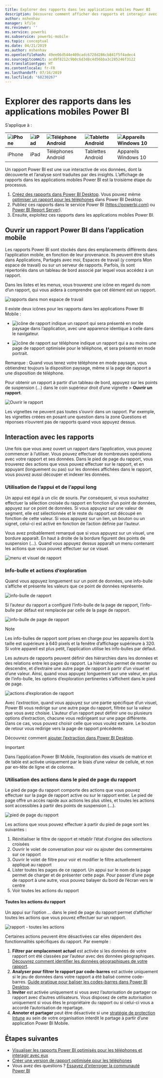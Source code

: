 ```yaml
---
title: Explorer des rapports dans les applications mobiles Power BI
description: Découvrez comment afficher des rapports et interagir avec eux dans les applications mobiles Power BI sur votre téléphone ou tablette. Vous créez des rapports dans le service Power BI ou Power BI Desktop, puis interagissez avec ces rapports dans les applications mobiles.
author: mshenhav
manager: kfile
ms.reviewer: ''
ms.service: powerbi
ms.subservice: powerbi-mobile
ms.topic: conceptual
ms.date: 04/21/2019
ms.author: mshenhav
ms.openlocfilehash: 49ee06d544e409cadc6728d286cb841f5f4adec4
ms.sourcegitcommit: acd9f8212c9b0c6d3d8c4d56bba3c285246f3122
ms.translationtype: HT
ms.contentlocale: fr-FR
ms.lasthandoff: 07/16/2019
ms.locfileid: "68230267"
---
```

# <a name="explore-reports-in-the-power-bi-mobile-apps"></a>Explorer des rapports dans les applications mobiles Power BI
S’applique à :

| ![iPhone](././media/mobile-reports-in-the-mobile-apps/ios-logo-40-px.png) | ![iPad](././media/mobile-reports-in-the-mobile-apps/ios-logo-40-px.png) | ![Téléphone Android](././media/mobile-reports-in-the-mobile-apps/android-logo-40-px.png) | ![Tablette Android](././media/mobile-reports-in-the-mobile-apps/android-logo-40-px.png) | ![Appareils Windows 10](./media/mobile-reports-in-the-mobile-apps/win-10-logo-40-px.png) |
|:--- |:--- |:--- |:--- |:--- |
| iPhone |iPad |Téléphones Android |Tablettes Android |Appareils Windows 10 |

Un rapport Power BI est une vue interactive de vos données, dont la découverte et l’analyse sont traduites par des insights. L’affichage de rapports dans les applications mobiles Power BI est la troisième étape du processus.

1. [Créez des rapports dans Power BI Desktop](../../desktop-report-view.md). Vous pouvez même [optimiser un rapport pour les téléphones](mobile-apps-view-phone-report.md) dans Power BI Desktop. 
2. Publiez ces rapports dans le service Power BI [ (https://powerbi.com)](https://powerbi.com) ou [Power BI Report Server](../../report-server/get-started.md)).  
3. Ensuite, exploitez ces rapports dans les applications mobiles Power BI.

## <a name="open-a-power-bi-report-in-the-mobile-app"></a>Ouvrir un rapport Power BI dans l’application mobile
Les rapports Power BI sont stockés dans des emplacements différents dans l’application mobile, en fonction de leur provenance. Ils peuvent être situés dans Applications, Partagés avec moi, Espaces de travail (y compris Mon espace de travail) ou sur un serveur de rapports. Parfois, ils sont répertoriés dans un tableau de bord associé par lequel vous accédez à un rapport.

Dans les listes et les menus, vous trouverez une icône en regard du nom d’un rapport, qui vous aidera à comprendre que cet élément est un rapport. 

![rapports dans mon espace de travail](./media/mobile-reports-in-the-mobile-apps/reports-my-workspace.png) 

Il existe deux icônes pour les rapports dans les applications Power BI Mobile :

* ![icône de rapport](./media/mobile-reports-in-the-mobile-apps/report-default-icon.png) indique un rapport qui sera présenté en mode paysage dans l’application, avec une apparence identique à celle dans le navigateur.

* ![icône de rapport sur téléphone](./media/mobile-reports-in-the-mobile-apps/report-phone-icon.png) indique un rapport qui a au moins une page de rapport optimisée pour le téléphone, et sera présenté en mode portrait. 

Remarque : Quand vous tenez votre téléphone en mode paysage, vous obtiendrez toujours la disposition paysage, même si la page de rapport a une disposition de téléphone. 

Pour obtenir un rapport à partir d’un tableau de bord, appuyez sur les points de suspension (...) dans le coin supérieur droit d’une vignette > **Ouvrir un rapport**.
  
  ![Ouvrir le rapport](./media/mobile-reports-in-the-mobile-apps/power-bi-android-open-report-tile.png)
  
  Les vignettes ne peuvent pas toutes s’ouvrir dans un rapport. Par exemple, les vignettes créées en posant une question dans la zone Questions et réponses n’ouvrent pas de rapports quand vous appuyez dessus. 
  
## <a name="interacting-with-reports"></a>Interaction avec les rapports
Une fois que vous avez ouvert un rapport dans l’application, vous pouvez commencer à l’utiliser. Vous pouvez effectuer de nombreuses opérations avec votre rapport et ses données. Dans le pied de page du rapport, vous trouverez des actions que vous pouvez effectuer sur le rapport, et en appuyant (longuement ou pas) sur les données affichées dans le rapport, vous pouvez aussi découper et indexer les données.

### <a name="using-tap-and-long-tap"></a>Utilisation de l’appui et de l’appui long
Un appui est égal à un clic de souris. Par conséquent, si vous souhaitez effectuer la sélection croisée du rapport en fonction d’un point de données, appuyez sur ce point de données.
Si vous appuyez sur une valeur de segment, elle est sélectionnée et le reste du rapport est découpé en fonction de cette valeur. Si vous appuyez sur un lien, un bouton ou un signet, celui-ci est activé en fonction de l’action définie par l’auteur.

Vous avez probablement remarqué que si vous appuyez sur un visuel, une bordure apparaît. En haut à droite de la bordure figurent des points de suspension (...). Quand vous appuyez dessus apparaît un menu contenant les actions que vous pouvez effectuer sur ce visuel.

![menu et visuel de rapport](./media/mobile-reports-in-the-mobile-apps/report-visual-menu.png)

### <a name="tooltip-and-drill-actions"></a>Info-bulle et actions d’exploration

Quand vous appuyez longuement sur un point de données, une info-bulle s’affiche et présente les valeurs que ce point de données représente. 

![info-bulle de rapport](./media/mobile-reports-in-the-mobile-apps/report-tooltip.png)

Si l’auteur du rapport a configuré l’info-bulle de la page de rapport, l’info-bulle par défaut est remplacée par celle de la page de rapport.

![info-bulle de page de rapport](./media/mobile-reports-in-the-mobile-apps/report-page-tooltip.png)

> [!NOTE]
> Les info-bulles de rapport sont prises en charge pour les appareils dont la taille est supérieure à 640 pixels et la fenêtre d’affichage supérieure à 320. Si votre appareil est plus petit, l’application utilise les info-bulles par défaut.

Les auteurs de rapports peuvent définir des hiérarchies dans les données et des relations entre les pages du rapport. La hiérarchie permet de monter ou descendre, et d’extraire une autre page de rapport à partir d’un visuel et d’une valeur. Ainsi, quand vous appuyez longuement sur une valeur, en plus de l’info-bulle, les options d’exploration pertinentes s’affichent dans le pied de page. 

![actions d’exploration de rapport](./media/mobile-reports-in-the-mobile-apps/report-drill-actions.png)

Avec *l’extraction*, quand vous appuyez sur une partie spécifique d’un visuel, Power BI vous redirige sur une autre page du rapport, filtrée sur la valeur que vous avez choisie.  L’auteur d’un rapport peut définir une ou plusieurs options d’extraction, chacune vous redirigeant sur une page différente. Dans ce cas, vous pouvez choisir celle que vous voulez extraire. Le bouton de retour vous redirige vers la page de rapport précédente.

Découvrez comment [ajouter l’extraction dans Power BI Desktop](../../desktop-drillthrough.md).
   
   > [!IMPORTANT]
   > Dans l’application Power BI Mobile, l’exploration des visuels de matrice et de table est activée uniquement par le biais d’une valeur de cellule, et non par en-tête de ligne et de colonne.
   
   
   
### <a name="using-the-actions-in-the-report-footer"></a>Utilisation des actions dans le pied de page du rapport
Le pied de page du rapport comporte des actions que vous pouvez effectuer sur la page de rapport active ou sur le rapport entier. Le pied de page offre un accès rapide aux actions les plus utiles, et toutes les actions sont accessibles à partir des points de suspension (...).

![pied de page du rapport](./media/mobile-reports-in-the-mobile-apps/report-footer.png)

Les actions que vous pouvez effectuer à partir du pied de page sont les suivantes :
1) Réinitialiser le filtre de rapport et rétablir l’état d’origine des sélections croisées
2) Ouvrir le volet de conversation pour voir ou ajouter des commentaires sur ce rapport
3) Ouvrir le volet de filtre pour voir et modifier le filtre actuellement appliqué au rapport
4) Lister toutes les pages de ce rapport. Un appui sur le nom de la page permet de charger et de présenter cette page.
Pour passer d’une page de rapport à une autre, vous pouvez balayer du bord de l’écran vers le centre
5) Voir toutes les actions du rapport

#### <a name="all-report-actions"></a>Toutes les actions du rapport
Un appui sur l’option ... dans le pied de page du rapport permet d’afficher toutes les actions que vous pouvez effectuer sur un rapport. 

![rapport - toutes les actions](./media/mobile-reports-in-the-mobile-apps/report-all-actions.png)

Certaines actions peuvent être désactivées car elles dépendent des fonctionnalités spécifiques du rapport.
Par exemple :
1) **Filtrer par emplacement actuel** est activée si les données de votre rapport ont été classées par l’auteur avec des données géographiques. [Découvrez comment identifier les données géographiques de votre rapport](https://docs.microsoft.com/power-bi/desktop-mobile-geofiltering).
2) **Analyser pour filtrer le rapport par code-barres** est activée uniquement si le jeu de données dans votre rapport a été balisé comme code-barres. [Guide pratique pour baliser les codes-barres dans Power BI Desktop](https://docs.microsoft.com/power-bi/desktop-mobile-barcodes). 
3) **Inviter** est activée uniquement si vous avez l’autorisation de partager ce rapport avec d’autres utilisateurs. Vous disposez de cette autorisation uniquement si vous êtes le propriétaire du rapport ou si celui-ci vous a accordé l’autorisation de repartage.
4) **Annoter et partager** peut être désactivée si une [stratégie de protection Intune](https://docs.microsoft.com/intune/app-protection-policies) au sein de votre organisation interdit le partage à partir d’une application Power BI Mobile. 

## <a name="next-steps"></a>Étapes suivantes
* [Visualiser les rapports Power BI optimisés pour les téléphones et interagir avec eux](mobile-apps-view-phone-report.md)
* [Créer une version de rapport optimisée pour les téléphones](../../desktop-create-phone-report.md)
* Vous avez des questions ? [Essayez d’interroger la communauté Power BI](http://community.powerbi.com/)

